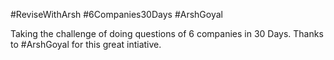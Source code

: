 #ReviseWithArsh #6Companies30Days #ArshGoyal

Taking the challenge of doing questions of 6 companies in 30 Days. Thanks to #ArshGoyal for this great intiative.

